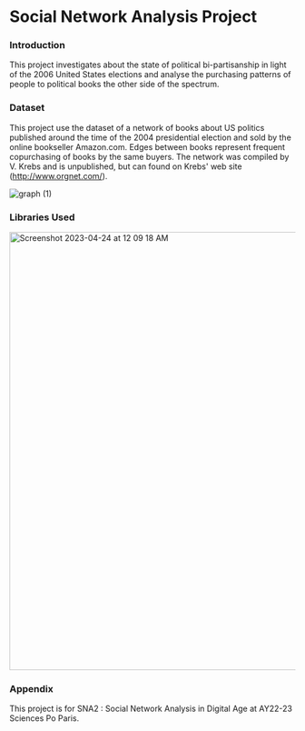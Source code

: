 # Social Network Analysis Project

### Introduction 
This project investigates about the state of political bi-partisanship in light of the 2006 United States elections and analyse the purchasing patterns of people to political books the other side of the spectrum.

### Dataset 
This project use the dataset of a network of books about US politics published around the time of the 2004 presidential election and sold by the online bookseller Amazon.com. Edges between books represent frequent copurchasing of books by the same buyers. The network was compiled by V. Krebs and is unpublished, but can found on Krebs' web site (http://www.orgnet.com/).

![graph (1)](https://user-images.githubusercontent.com/87215545/233859786-a20a0985-892f-440e-9466-779c79e8d91e.png)

### Libraries Used
<img width="771" alt="Screenshot 2023-04-24 at 12 09 18 AM" src="https://user-images.githubusercontent.com/87215545/233868771-83b6ebef-4933-4667-81bd-c4e923497fb5.png">

### Appendix
This project is for SNA2 : Social Network Analysis in Digital Age at AY22-23 Sciences Po Paris.
